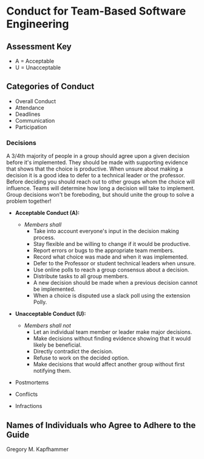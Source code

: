 # Conduct for Team-Based Software Engineering

## Assessment Key

* A = Acceptable
* U = Unacceptable

## Categories of Conduct

* Overall Conduct
* Attendance
* Deadlines
* Communication
* Participation

### Decisions

A 3/4th majority of people in a group should agree upon a given decision before it's
implemented. They should be made with supporting evidence that shows
that the choice is productive. When unsure about making a decision
it is a good idea to defer to a technical leader or the professor. Before
deciding you should reach out to other groups whom the choice will influence.
Teams will determine how long a decision will take to implement. Group decisions
won't be foreboding, but should unite the group to solve a problem together!

* **Acceptable Conduct (A):**
  * *Members shall*
    * Take into account everyone's input in the decision making process.
    * Stay flexible and be willing to change if it would be productive.
    * Report errors or bugs to the appropriate team members.
    * Record what choice was made and when it was implemented.
    * Defer to the Professor or student technical leaders when unsure.
    * Use online polls to reach a group consensus about a decision.
    * Distribute tasks to all group members.
    * A new decision should be made when a previous decision cannot be implemented.
    * When a choice is disputed use a slack poll using the extension Polly.

* **Unacceptable Conduct (U):**
  * *Members shall not*
    * Let an individual team member or leader make major decisions.
    * Make decisions without finding evidence showing that it would likely be beneficial.
    * Directly contradict the decision.
    * Refuse to work on the decided option.
    * Make decisions that would affect another group without first notifying them.

* Postmortems
* Conflicts
* Infractions

## Names of Individuals who Agree to Adhere to the Guide

Gregory M. Kapfhammer
